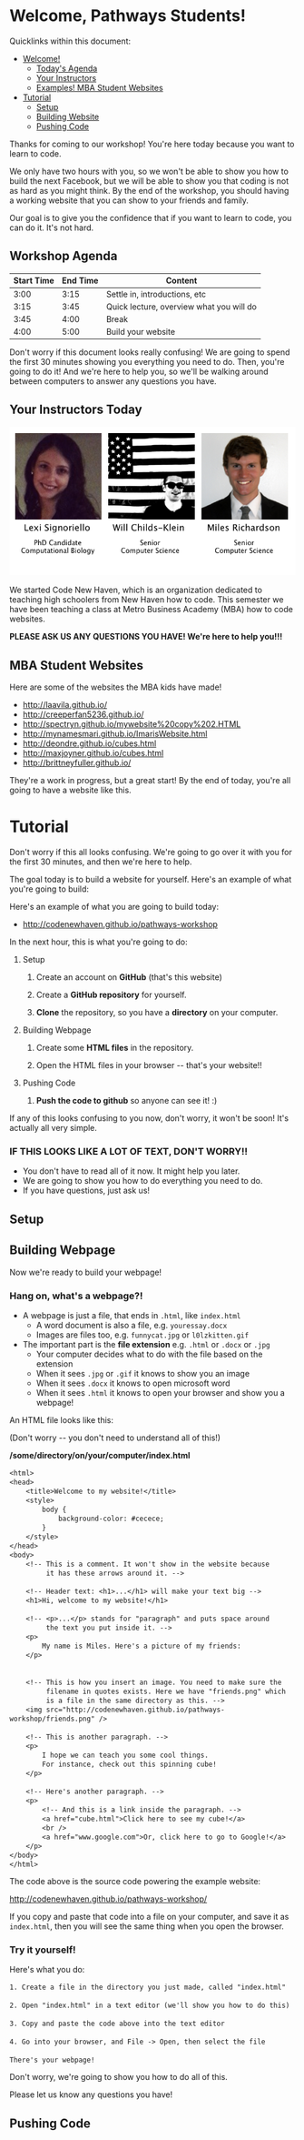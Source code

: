 # Welcome, Pathways Students!

Quicklinks within this document:

- [Welcome!](#welcome-pathways-students)
    - [Today's Agenda](#workshop-agenda)
    - [Your Instructors](#your-instructors-today)
    - [Examples! MBA Student Websites](#mba-student-websites)
- [Tutorial](#tutorial)
    - [Setup](#setup)
    - [Building Website](#building-website)
    - [Pushing Code](#pushing-code)

Thanks for coming to our workshop! You're here today because you want to learn
to code.

We only have two hours with you, so we won't be able to show you how to
build the next Facebook, but we will be able to show you that coding is
not as hard as you might think. By the end of the workshop, you should
having a working website that you can show to your friends and family.

Our goal is to give you the confidence that if you want to learn to code,
you can do it. It's not hard.

## Workshop Agenda

Start Time  | End Time| Content
------------- | -------------| -------------
3:00  | 3:15| Settle in, introductions, etc
3:15  | 3:45| Quick lecture, overview what you will do
3:45  | 4:00 | Break
4:00  | 5:00 | Build your website

Don't worry if this document looks really confusing! We are going to spend
the first 30 minutes showing you everything you need to do. Then, you're
going to do it! And we're here to help you, so we'll be walking around
between computers to answer any questions you have.

## Your Instructors Today
![Your Instructors](img/whobanner.png)

We started Code New Haven, which is an organization dedicated to teaching
high schoolers from New Haven how to code. This semester we have been
teaching a class at Metro Business Academy (MBA) how to code websites.

**PLEASE ASK US ANY QUESTIONS YOU HAVE! We're here to help you!!!**

## MBA Student Websites

Here are some of the websites the MBA kids have made!

- <http://laavila.github.io/>
- <http://creeperfan5236.github.io/>
- <http://spectryn.github.io/mywebsite%20copy%202.HTML>
- <http://mynamesmari.github.io/ImarisWebsite.html>
- <http://deondre.github.io/cubes.html>
- <http://maxjoyner.github.io/cubes.html>
- <http://brittneyfuller.github.io/>

They're a work in progress, but a great start! By the end of today, you're
all going to have a website like this.

# Tutorial

Don't worry if this all looks confusing. We're going to go over it with you
for the first 30 minutes, and then we're here to help.

The goal today is to build a website for yourself. Here's an example
of what you're going to build:

Here's an example of what you are going to build today:

- <http://codenewhaven.github.io/pathways-workshop>

In the next hour, this is what you're going to do:

1. Setup
    1. Create an account on **GitHub** (that's this website)

    2. Create a **GitHub repository** for yourself.

    3. **Clone** the repository, so you have a **directory** on your computer.

2. Building Webpage

    1. Create some **HTML files** in the repository.

    2. Open the HTML files in your browser -- that's your website!!

3. Pushing Code

    1. **Push the code to github** so anyone can see it! :)

If any of this looks confusing to you now, don't worry, it won't be soon!
It's actually all very simple.

### IF THIS LOOKS LIKE A LOT OF TEXT, DON'T WORRY!!
- You don't have to read all of it now. It might help you later.
- We are going to show you how to do everything you need to do.
- If you have questions, just ask us!

## Setup


## Building Webpage

Now we're ready to build your webpage!

### Hang on, what's a webpage?!

- A webpage is just a file, that ends in `.html`, like `index.html`
    - A word document is also a file, e.g. `youressay.docx`
    - Images are files too, e.g. `funnycat.jpg` or `l0lzkitten.gif`
- The important part is the **file extension** e.g. `.html` or `.docx` or `.jpg`
    - Your computer decides what to do with the file based on the extension
    - When it sees `.jpg` or `.gif` it knows to show you an image
    - When it sees `.docx` it knows to open microsoft word
    - When it sees `.html` it knows to open your browser and show you a webpage!

An HTML file looks like this:

(Don't worry -- you don't need to understand all of this!)

**/some/directory/on/your/computer/index.html**

    <html>
    <head>
        <title>Welcome to my website!</title>
        <style>
            body {
                background-color: #cecece;
            }
        </style>
    </head>
    <body>
        <!-- This is a comment. It won't show in the website because
             it has these arrows around it. -->

        <!-- Header text: <h1>...</h1> will make your text big -->
        <h1>Hi, welcome to my website!</h1>

        <!-- <p>...</p> stands for "paragraph" and puts space around
             the text you put inside it. -->
        <p>
            My name is Miles. Here's a picture of my friends:
        </p>


        <!-- This is how you insert an image. You need to make sure the
             filename in quotes exists. Here we have "friends.png" which
             is a file in the same directory as this. -->
        <img src="http://codenewhaven.github.io/pathways-workshop/friends.png" />

        <!-- This is another paragraph. -->
        <p>
            I hope we can teach you some cool things.
            For instance, check out this spinning cube!
        </p>

        <!-- Here's another paragraph. -->
        <p>
            <!-- And this is a link inside the paragraph. -->
            <a href="cube.html">Click here to see my cube!</a>
            <br />
            <a href="www.google.com">Or, click here to go to Google!</a>
        </p>
    </body>
    </html>

The code above is the source code powering the example website:

http://codenewhaven.github.io/pathways-workshop/

If you copy and paste that code into a file on your computer, and save it as
`index.html`, then you will see the same thing when you open the browser.

### Try it yourself!

Here's what you do:

    1. Create a file in the directory you just made, called "index.html"

    2. Open "index.html" in a text editor (we'll show you how to do this)

    3. Copy and paste the code above into the text editor

    4. Go into your browser, and File -> Open, then select the file

    There's your webpage!

Don't worry, we're going to show you how to do all of this.

Please let us know any questions you have!

## Pushing Code
